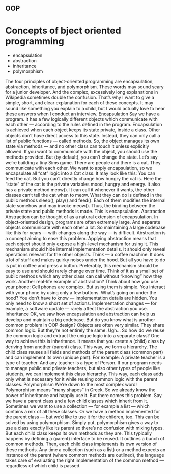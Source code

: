 ## OOP

# Concepts of bject oriented programming 
 * encapsulation 
 * abstraction
 * inheritance
 * polymorphism

  The four principles of object-oriented programming are encapsulation, abstraction, inheritance, and polymorphism.
  These words may sound scary for a junior developer. And the complex, excessively long explanations in Wikipedia sometimes double the confusion.
  That’s why I want to give a simple, short, and clear explanation for each of these concepts. It may sound like something you explain to a child, but I would actually love to hear these answers when I conduct an interview.
  Encapsulation
  Say we have a program. It has a few logically different objects which communicate with each other — according to the rules defined in the program.
  Encapsulation is achieved when each object keeps its state private, inside a class. Other objects don’t have direct access to this state. Instead, they can only call a list of public functions — called methods.
  So, the object manages its own state via methods — and no other class can touch it unless explicitly allowed. If you want to communicate with the object, you should use the methods provided. But (by default), you can’t change the state.
  Let’s say we’re building a tiny Sims game. There are people and there is a cat. They communicate with each other. We want to apply encapsulation, so we encapsulate all “cat” logic into a Cat class. It may look like this:
  You can feed the cat. But you can’t directly change how hungry the cat is.
  Here the “state” of the cat is the private variables mood, hungry and energy. It also has a private method meow(). It can call it whenever it wants, the other classes can’t tell the cat when to meow.
  What they can do is defined in the public methods sleep(), play() and feed(). Each of them modifies the internal state somehow and may invoke meow(). Thus, the binding between the private state and public methods is made.
  This is encapsulation.
  Abstraction
  Abstraction can be thought of as a natural extension of encapsulation.
  In object-oriented design, programs are often extremely large. And separate objects communicate with each other a lot. So maintaining a large codebase like this for years — with changes along the way — is difficult.
  Abstraction is a concept aiming to ease this problem.
  Applying abstraction means that each object should only expose a high-level mechanism for using it.
  This mechanism should hide internal implementation details. It should only reveal operations relevant for the other objects.
  Think — a coffee machine. It does a lot of stuff and makes quirky noises under the hood. But all you have to do is put in coffee and press a button.
  Preferably, this mechanism should be easy to use and should rarely change over time. Think of it as a small set of public methods which any other class can call without “knowing” how they work.
  Another real-life example of abstraction?
  Think about how you use your phone:
  Cell phones are complex. But using them is simple.
  You interact with your phone by using only a few buttons. What’s going on under the hood? You don’t have to know — implementation details are hidden. You only need to know a short set of actions.
  Implementation changes — for example, a software update — rarely affect the abstraction you use.
  Inheritance
  OK, we saw how encapsulation and abstraction can help us develop and maintain a big codebase.
  But do you know what is another common problem in OOP design?
  Objects are often very similar. They share common logic. But they’re not entirely the same. Ugh…
  So how do we reuse the common logic and extract the unique logic into a separate class? One way to achieve this is inheritance.
  It means that you create a (child) class by deriving from another (parent) class. This way, we form a hierarchy.
  The child class reuses all fields and methods of the parent class (common part) and can implement its own (unique part).
  For example:
  A private teacher is a type of teacher. And any teacher is a type of Person.
  If our program needs to manage public and private teachers, but also other types of people like students, we can implement this class hierarchy.
  This way, each class adds only what is necessary for it while reusing common logic with the parent classes.
  Polymorphism
  We’re down to the most complex word! Polymorphism means “many shapes” in Greek.
  So we already know the power of inheritance and happily use it. But there comes this problem.
  Say we have a parent class and a few child classes which inherit from it. Sometimes we want to use a collection — for example a list — which contains a mix of all these classes. Or we have a method implemented for the parent class — but we’d like to use it for the children, too.
  This can be solved by using polymorphism.
  Simply put, polymorphism gives a way to use a class exactly like its parent so there’s no confusion with mixing types. But each child class keeps its own methods as they are.
  This typically happens by defining a (parent) interface to be reused. It outlines a bunch of common methods. Then, each child class implements its own version of these methods.
  Any time a collection (such as a list) or a method expects an instance of the parent (where common methods are outlined), the language takes care of evaluating the right implementation of the common method — regardless of which child is passed.

